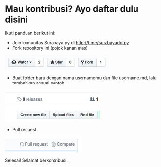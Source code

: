 # Mau kontribusi? Ayo daftar dulu disini

Ikuti panduan berikut ini:

* Join komunitas Surabaya.py di http://t.me/surabayadotpy
* Fork repository ini (pojok kanan atas)

![fork](img/fork.png)

* Buat folder baru dengan nama usernamemu dan file username.md, lalu tambahkan sesuai contoh

![create](img/create_file.png)

* Pull request

![pull](img/pull_req.png)

Selesai! Selamat berkontribusi.
